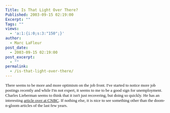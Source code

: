 ```yaml
---
Title: Is That Light Over There?
Published: 2003-09-15 02:19:00
Excerpt: ""
Tags: ""
views:
  - 'a:1:{i:0;s:3:"150";}'
author:
  - Marc LaFleur
post_date:
  - 2003-09-15 02:19:00
post_excerpt:
  - ""
permalink:
  - /is-that-light-over-there/
---
```

<font face=Verdana size=2>There seems to be more and more optimism on the job front. I've started to notice more job postings recently and while I'm not expert, it seems to me to be a good sign for unemployment. Charles Lieberman seems to think that it isn't just recovering, but doing so quickly. He has an interesting </font><a href="http://moneycentral.msn.com/content/invest/extra/P60611.asp"><font face=Verdana size=2>article over at CNBC</font></a><font face=Verdana size=2>. If nothing else, it is nice to see something other than the doom-n-gloom articles of the last few years.</font>